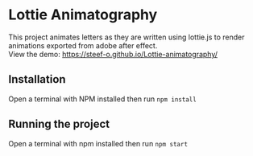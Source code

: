 # Lottie Animatography
This project animates letters as they are written using lottie.js to render animations exported from adobe after effect. <br/>
View the demo: https://steef-o.github.io/Lottie-animatography/
## Installation
Open a terminal with NPM installed then run `npm install`

## Running the project
Open a terminal with npm installed then run `npm start`


